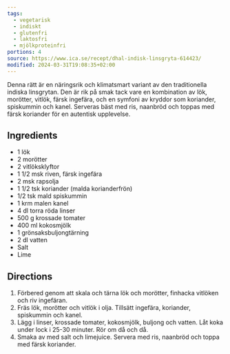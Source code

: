 ```yaml
---
tags:
  - vegetarisk
  - indiskt
  - glutenfri
  - laktosfri
  - mjölkproteinfri
portions: 4
source: https://www.ica.se/recept/dhal-indisk-linsgryta-614423/
modified: 2024-03-31T19:08:35+02:00
---
```

Denna rätt är en näringsrik och klimatsmart variant av den traditionella indiska linsgrytan. Den är rik på smak tack vare en kombination av lök, morötter, vitlök, färsk ingefära, och en symfoni av kryddor som koriander, spiskummin och kanel. Serveras bäst med ris, naanbröd och toppas med färsk koriander för en autentisk upplevelse.

## Ingredients
- 1 lök
- 2 morötter
- 2 vitlöksklyftor
- 1 1/2 msk riven, färsk ingefära
- 2 msk rapsolja
- 1 1/2 tsk koriander (malda korianderfrön)
- 1/2 tsk mald spiskummin
- 1 krm malen kanel
- 4 dl torra röda linser
- 500 g krossade tomater
- 400 ml kokosmjölk
- 1 grönsaksbuljongtärning
- 2 dl vatten
- Salt
- Lime

## Directions
1. Förbered genom att skala och tärna lök och morötter, finhacka vitlöken och riv ingefäran.
2. Fräs lök, morötter och vitlök i olja. Tillsätt ingefära, koriander, spiskummin och kanel. 
3. Lägg i linser, krossade tomater, kokosmjölk, buljong och vatten. Låt koka under lock i 25-30 minuter. Rör om då och då.
4. Smaka av med salt och limejuice. Servera med ris, naanbröd och toppa med färsk koriander.
